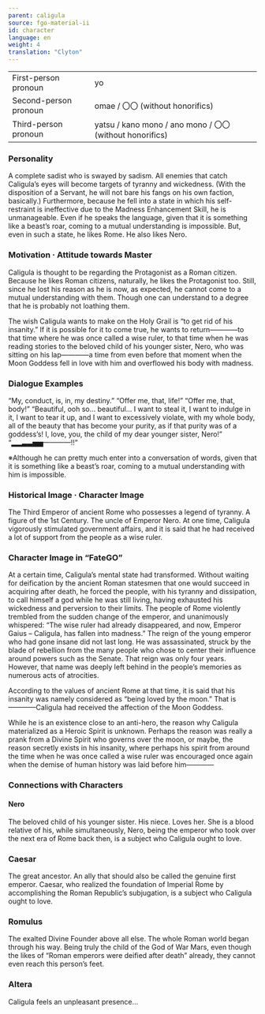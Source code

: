 ```yaml
---
parent: caligula
source: fgo-material-ii
id: character
language: en
weight: 4
translation: "Clyton"
---
```


<table>
  <tr><td>First-person pronoun</td><td>yo</td></tr>
  <tr><td>Second-person pronoun</td><td>omae / 〇〇 (without honorifics)</td></tr>
  <tr><td>Third-person pronoun</td><td>yatsu / kano mono / ano mono / 〇〇 (without honorifics)</td></tr>
</table>

### Personality

A complete sadist who is swayed by sadism. All enemies that catch Caligula’s eyes will become targets of tyranny and wickedness. (With the disposition of a Servant, he will not bare his fangs on his own faction, basically.) Furthermore, because he fell into a state in which his self-restraint is ineffective due to the Madness Enhancement Skill, he is unmanageable. Even if he speaks the language, given that it is something like a beast’s roar, coming to a mutual understanding is impossible. But, even in such a state, he likes Rome. He also likes Nero.

### Motivation · Attitude towards Master

Caligula is thought to be regarding the Protagonist as a Roman citizen. Because he likes Roman citizens, naturally, he likes the Protagonist too. Still, since he lost his reason as he is now, as expected, he cannot come to a mutual understanding with them. Though one can understand to a degree that he is probably not loathing them.

The wish Caligula wants to make on the Holy Grail is “to get rid of his insanity.” If it is possible for it to come true, he wants to return————to that time where he was once called a wise ruler, to that time when he was reading stories to the beloved child of his younger sister, Nero, who was sitting on his lap————a time from even before that moment when the Moon Goddess fell in love with him and overflowed his body with madness.

### Dialogue Examples

“My, conduct, is, in, my destiny.”
“Offer me, that, life!”
“Offer me, that, body!”
“Beautiful, ooh so… beautiful… I want to steal it, I want to indulge in it, I want to tear it up, and I want to excessively violate, with my whole body, all of the beauty that has become your purity, as if that purity was of a goddess’s! I, love, you, the child of my dear younger sister, Nero!”
“▂▂▃▃▅▅————!!”

※Although he can pretty much enter into a conversation of words, given that it is something like a beast’s roar, coming to a mutual understanding with him is impossible.

### Historical Image · Character Image

The Third Emperor of ancient Rome who possesses a legend of tyranny. A figure of the 1st Century. The uncle of Emperor Nero. At one time, Caligula vigorously stimulated government affairs, and it is said that he had received a lot of support from the people as a wise ruler.

### Character Image in “FateGO”

At a certain time, Caligula’s mental state had transformed. Without waiting for deification by the ancient Roman statesmen that one would succeed in acquiring after death, he forced the people, with his tyranny and dissipation, to call himself a god while he was still living, having exhausted his wickedness and perversion to their limits. The people of Rome violently trembled from the sudden change of the emperor, and unanimously whispered: “The wise ruler had already disappeared, and now, Emperor Gaius – Caligula, has fallen into madness.” The reign of the young emperor who had gone insane did not last long. He was assassinated, struck by the blade of rebellion from the many people who chose to center their influence around powers such as the Senate. That reign was only four years. However, that name was deeply left behind in the people’s memories as numerous acts of atrocities.

According to the values of ancient Rome at that time, it is said that his insanity was namely considered as “being loved by the moon.” That is————Caligula had received the affection of the Moon Goddess.

While he is an existence close to an anti-hero, the reason why Caligula materialized as a Heroic Spirit is unknown. Perhaps the reason was really a prank from a Divine Spirit who governs over the moon, or maybe, the reason secretly exists in his insanity, where perhaps his spirit from around the time when he was once called a wise ruler was encouraged once again when the demise of human history was laid before him————

### Connections with Characters

#### Nero

The beloved child of his younger sister. His niece. Loves her. She is a blood relative of his, while simultaneously, Nero, being the emperor who took over the next era of Rome back then, is a subject who Caligula ought to love.

### Caesar

The great ancestor. An ally that should also be called the genuine first emperor. Caesar, who realized the foundation of Imperial Rome by accomplishing the Roman Republic’s subjugation, is a subject who Caligula ought to love.

### Romulus

The exalted Divine Founder above all else. The whole Roman world began through his way. Being truly the child of the God of War Mars, even though the likes of “Roman emperors were deified after death” already, they cannot even reach this person’s feet.

### Altera

Caligula feels an unpleasant presence…
